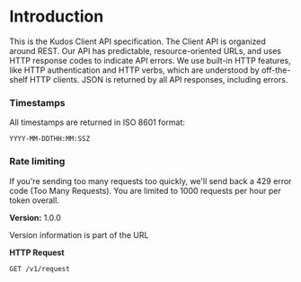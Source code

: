 # Introduction 

This is the Kudos Client API specification.  The Client API is organized around REST. Our API has predictable,
resource-oriented URLs, and uses HTTP response codes to indicate API errors. We use built-in HTTP features, like
HTTP authentication and HTTP verbs, which are understood by off-the-shelf HTTP clients. JSON is returned by all API
responses, including errors.
 
### Timestamps
All timestamps are returned in ISO 8601 format:
```
YYYY-MM-DDTHH:MM:SSZ
```
### Rate limiting
If you're sending too many requests too quickly, we'll send back a 429 error code (Too Many Requests). You are
limited to 1000 requests per hour per token overall.
 

**Version:** 1.0.0 

Version information is part of the URL

**HTTP Request**
 
`GET /v1/request` 

